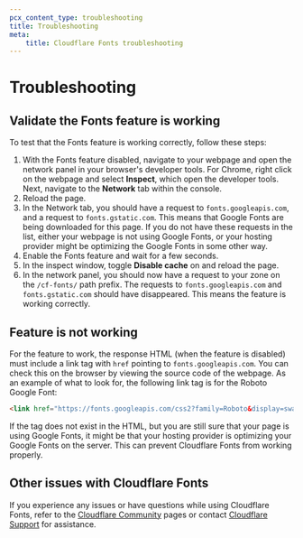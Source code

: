 ```yaml
---
pcx_content_type: troubleshooting
title: Troubleshooting
meta:
    title: Cloudflare Fonts troubleshooting
---
```


# Troubleshooting

## Validate the Fonts feature is working

To test that the Fonts feature is working correctly, follow these steps:

1. With the Fonts feature disabled, navigate to your webpage and open the network panel in your browser's developer tools. For Chrome, right click on the webpage and select **Inspect**, which open the developer tools. Next, navigate to the **Network** tab within the console.
2. Reload the page.
3. In the Network tab, you should have a request to `fonts.googleapis.com`, and a request to `fonts.gstatic.com`. This means that Google Fonts are being downloaded for this page. If you do not have these requests in the list, either your webpage is not using Google Fonts, or your hosting provider might be optimizing the Google Fonts in some other way.
4. Enable the Fonts feature and wait for a few seconds.
5. In the inspect window, toggle **Disable cache** on and reload the page. 
6. In the network panel, you should now have a request to your zone on the `/cf-fonts/` path prefix. The requests to `fonts.googleapis.com` and `fonts.gstatic.com` should have disappeared. This means the feature is working correctly.

## Feature is not working

For the feature to work, the response HTML (when the feature is disabled) must include a link tag with `href` pointing to `fonts.googleapis.com`. You can check this on the browser by viewing the source code of the webpage. As an example of what to look for, the following link tag is for the Roboto Google Font:

```html
<link href="https://fonts.googleapis.com/css2?family=Roboto&display=swap" rel="stylesheet">
``` 

If the tag does not exist in the HTML, but you are still sure that your page is using Google Fonts, it might be that your hosting provider is optimizing your Google Fonts on the server. This can prevent Cloudflare Fonts from working properly.

## Other issues with Cloudflare Fonts

If you experience any issues or have questions while using Cloudflare Fonts, refer to the [Cloudflare Community](https://community.cloudflare.com/) pages or contact [Cloudflare Support](/support/troubleshooting/general-troubleshooting/contacting-cloudflare-support/) for assistance.